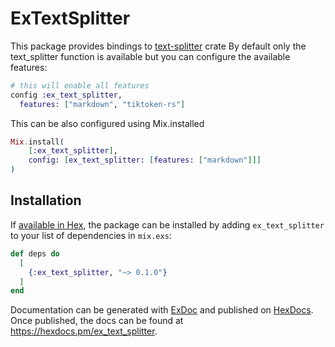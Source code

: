 # ExTextSplitter

This package provides bindings to [text-splitter](https://github.com/benbrandt/text-splitter) crate
By default only the text_splitter function is available but you can configure the available features:

```elixir
# this will enable all features
config :ex_text_splitter,
  features: ["markdown", "tiktoken-rs"]
```

This can be also configured using Mix.installed
```elixir
Mix.install(
    [:ex_text_splitter],
    config: [ex_text_splitter: [features: ["markdown"]]]
)
```
<!-- MDOC -->
## Installation

If [available in Hex](https://hex.pm/docs/publish), the package can be installed
by adding `ex_text_splitter` to your list of dependencies in `mix.exs`:

```elixir
def deps do
  [
    {:ex_text_splitter, "~> 0.1.0"}
  ]
end
```

Documentation can be generated with [ExDoc](https://github.com/elixir-lang/ex_doc)
and published on [HexDocs](https://hexdocs.pm). Once published, the docs can
be found at <https://hexdocs.pm/ex_text_splitter>.


